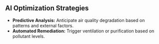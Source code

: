 ## AI Optimization Strategies
- **Predictive Analysis:** Anticipate air quality degradation based on patterns and external factors.
- **Automated Remediation:** Trigger ventilation or purification based on pollutant levels.
